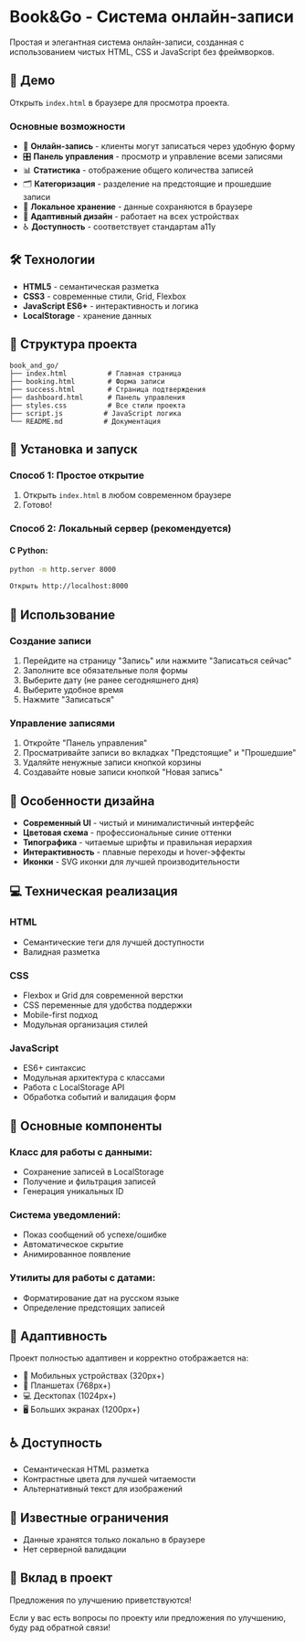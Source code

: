 # Book&Go - Система онлайн-записи

Простая и элегантная система онлайн-записи, созданная с использованием чистых HTML, CSS и JavaScript без фреймворков.

## 🚀 Демо

Открыть `index.html` в браузере для просмотра проекта.


### Основные возможности

- 📅 **Онлайн-запись** - клиенты могут записаться через удобную форму
- 🎛️ **Панель управления** - просмотр и управление всеми записями
- 📊 **Статистика** - отображение общего количества записей
- 🗂️ **Категоризация** - разделение на предстоящие и прошедшие записи
- 💾 **Локальное хранение** - данные сохраняются в браузере
- 📱 **Адаптивный дизайн** - работает на всех устройствах
- ♿ **Доступность** - соответствует стандартам a11y

## 🛠️ Технологии

- **HTML5** - семантическая разметка
- **CSS3** - современные стили, Grid, Flexbox
- **JavaScript ES6+** - интерактивность и логика
- **LocalStorage** - хранение данных

## 📁 Структура проекта

```
book_and_go/
├── index.html          # Главная страница
├── booking.html        # Форма записи
├── success.html        # Страница подтверждения
├── dashboard.html      # Панель управления
├── styles.css          # Все стили проекта
├── script.js          # JavaScript логика
└── README.md          # Документация
```

## 🚀 Установка и запуск

### Способ 1: Простое открытие
1. Открыть `index.html` в любом современном браузере
2. Готово! 

### Способ 2: Локальный сервер (рекомендуется)

#### С Python:
```bash
python -m http.server 8000

Открыть http://localhost:8000
```




## 📖 Использование

### Создание записи
1. Перейдите на страницу "Запись" или нажмите "Записаться сейчас"
2. Заполните все обязательные поля формы
3. Выберите дату (не ранее сегодняшнего дня)
4. Выберите удобное время
5. Нажмите "Записаться"

### Управление записями
1. Откройте "Панель управления"
2. Просматривайте записи во вкладках "Предстоящие" и "Прошедшие"
3. Удаляйте ненужные записи кнопкой корзины
4. Создавайте новые записи кнопкой "Новая запись"

## 🎨 Особенности дизайна

- **Современный UI** - чистый и минималистичный интерфейс
- **Цветовая схема** - профессиональные синие оттенки
- **Типографика** - читаемые шрифты и правильная иерархия
- **Интерактивность** - плавные переходы и hover-эффекты
- **Иконки** - SVG иконки для лучшей производительности

## 💻 Техническая реализация

### HTML
- Семантические теги для лучшей доступности
- Валидная разметка

### CSS
- Flexbox и Grid для современной верстки
- CSS переменные для удобства поддержки
- Mobile-first подход
- Модульная организация стилей

### JavaScript
- ES6+ синтаксис
- Модульная архитектура с классами
- Работа с LocalStorage API
- Обработка событий и валидация форм

## 🔧 Основные компоненты

### Класс для работы с данными:
- Сохранение записей в LocalStorage
- Получение и фильтрация записей
- Генерация уникальных ID

### Система уведомлений:
- Показ сообщений об успехе/ошибке
- Автоматическое скрытие
- Анимированное появление

### Утилиты для работы с датами:
- Форматирование дат на русском языке
- Определение предстоящих записей

## 📱 Адаптивность

Проект полностью адаптивен и корректно отображается на:
- 📱 Мобильных устройствах (320px+)
- 📱 Планшетах (768px+)
- 💻 Десктопах (1024px+)
- 🖥️ Больших экранах (1200px+)

## ♿ Доступность

- Семантическая HTML разметка
- Контрастные цвета для лучшей читаемости
- Альтернативный текст для изображений



## 🐛 Известные ограничения

- Данные хранятся только локально в браузере
- Нет серверной валидации

## 🤝 Вклад в проект

Предложения по улучшению приветствуются!

Если у вас есть вопросы по проекту или предложения по улучшению, буду рад обратной связи!




